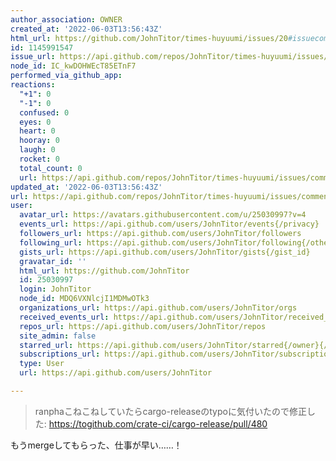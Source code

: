 ```yaml
---
author_association: OWNER
created_at: '2022-06-03T13:56:43Z'
html_url: https://github.com/JohnTitor/times-huyuumi/issues/20#issuecomment-1145991547
id: 1145991547
issue_url: https://api.github.com/repos/JohnTitor/times-huyuumi/issues/20
node_id: IC_kwDOHWEcT85ETnF7
performed_via_github_app: 
reactions:
  "+1": 0
  "-1": 0
  confused: 0
  eyes: 0
  heart: 0
  hooray: 0
  laugh: 0
  rocket: 0
  total_count: 0
  url: https://api.github.com/repos/JohnTitor/times-huyuumi/issues/comments/1145991547/reactions
updated_at: '2022-06-03T13:56:43Z'
url: https://api.github.com/repos/JohnTitor/times-huyuumi/issues/comments/1145991547
user:
  avatar_url: https://avatars.githubusercontent.com/u/25030997?v=4
  events_url: https://api.github.com/users/JohnTitor/events{/privacy}
  followers_url: https://api.github.com/users/JohnTitor/followers
  following_url: https://api.github.com/users/JohnTitor/following{/other_user}
  gists_url: https://api.github.com/users/JohnTitor/gists{/gist_id}
  gravatar_id: ''
  html_url: https://github.com/JohnTitor
  id: 25030997
  login: JohnTitor
  node_id: MDQ6VXNlcjI1MDMwOTk3
  organizations_url: https://api.github.com/users/JohnTitor/orgs
  received_events_url: https://api.github.com/users/JohnTitor/received_events
  repos_url: https://api.github.com/users/JohnTitor/repos
  site_admin: false
  starred_url: https://api.github.com/users/JohnTitor/starred{/owner}{/repo}
  subscriptions_url: https://api.github.com/users/JohnTitor/subscriptions
  type: User
  url: https://api.github.com/users/JohnTitor

---
```

> ranphaこねこねしていたらcargo-releaseのtypoに気付いたので修正した: https://togithub.com/crate-ci/cargo-release/pull/480

もうmergeしてもらった、仕事が早い……！